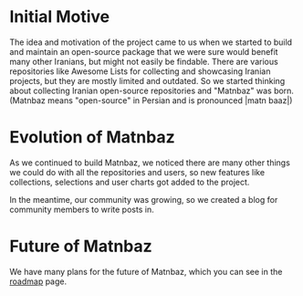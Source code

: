 # Initial Motive

The idea and motivation of the project came to us when we started to build and maintain an open-source package that we were sure would benefit many other Iranians, but might not easily be findable. There are various repositories like Awesome Lists for collecting and showcasing Iranian projects, but they are mostly limited and outdated. So we started thinking about collecting Iranian open-source repositories and "Matnbaz" was born. (Matnbaz means "open-source" in Persian and is pronounced |matn baaz|)

# Evolution of Matnbaz

As we continued to build Matnbaz, we noticed there are many other things we could do with all the repositories and users, so new features like collections, selections and user charts got added to the project.

In the meantime, our community was growing, so we created a blog for community members to write posts in.

# Future of Matnbaz

We have many plans for the future of Matnbaz, which you can see in the [roadmap](https://github.com/orgs/matnbaz/projects/1/) page.
